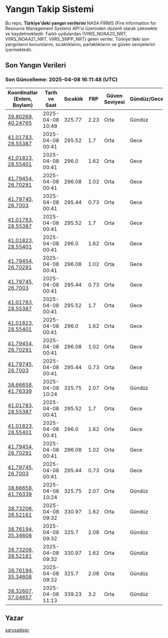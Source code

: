 # Yangın Takip Sistemi

Bu repo, **Türkiye'deki yangın verilerini** NASA FIRMS (Fire Information for Resource Management System) API'si üzerinden düzenli olarak çekmekte ve kaydetmektedir. Farklı uydulardan (VIIRS_NOAA20_NRT, VIIRS_NOAA21_NRT, VIIRS_SNPP_NRT) gelen veriler, Türkiye'deki son yangınların konumlarını, sıcaklıklarını, parlaklıklarını ve güven seviyelerini içermektedir.

## Son Yangın Verileri
### Son Güncelleme: 2025-04-08 16:11:48 (UTC)

| Koordinatlar (Enlem, Boylam) | Tarih ve Saat | Sıcaklık | FRP | Güven Seviyesi | Gündüz/Gece |
|-----------------------------|----------------|----------|-----|----------------|-------------|
| [39.80269, 40.24765](https://www.google.com/maps?q=39.80269,40.24765) | 2025-04-08 10:49 | 325.77 | 2.23 | Orta | Gündüz |
| [41.01783, 28.55387](https://www.google.com/maps?q=41.01783,28.55387) | 2025-04-08 00:41 | 295.52 | 1.7 | Orta | Gece |
| [41.01823, 28.55401](https://www.google.com/maps?q=41.01823,28.55401) | 2025-04-08 00:41 | 296.0 | 1.62 | Orta | Gece |
| [41.79454, 26.70291](https://www.google.com/maps?q=41.79454,26.70291) | 2025-04-08 00:41 | 296.08 | 1.02 | Orta | Gece |
| [41.79745, 26.7003](https://www.google.com/maps?q=41.79745,26.7003) | 2025-04-08 00:41 | 295.44 | 0.73 | Orta | Gece |
| [41.01783, 28.55387](https://www.google.com/maps?q=41.01783,28.55387) | 2025-04-08 00:41 | 295.52 | 1.7 | Orta | Gece |
| [41.01823, 28.55401](https://www.google.com/maps?q=41.01823,28.55401) | 2025-04-08 00:41 | 296.0 | 1.62 | Orta | Gece |
| [41.79454, 26.70291](https://www.google.com/maps?q=41.79454,26.70291) | 2025-04-08 00:41 | 296.08 | 1.02 | Orta | Gece |
| [41.79745, 26.7003](https://www.google.com/maps?q=41.79745,26.7003) | 2025-04-08 00:41 | 295.44 | 0.73 | Orta | Gece |
| [41.01783, 28.55387](https://www.google.com/maps?q=41.01783,28.55387) | 2025-04-08 00:41 | 295.52 | 1.7 | Orta | Gece |
| [41.01823, 28.55401](https://www.google.com/maps?q=41.01823,28.55401) | 2025-04-08 00:41 | 296.0 | 1.62 | Orta | Gece |
| [41.79454, 26.70291](https://www.google.com/maps?q=41.79454,26.70291) | 2025-04-08 00:41 | 296.08 | 1.02 | Orta | Gece |
| [41.79745, 26.7003](https://www.google.com/maps?q=41.79745,26.7003) | 2025-04-08 00:41 | 295.44 | 0.73 | Orta | Gece |
| [38.66658, 41.76339](https://www.google.com/maps?q=38.66658,41.76339) | 2025-04-08 10:24 | 325.75 | 2.07 | Orta | Gündüz |
| [41.01783, 28.55387](https://www.google.com/maps?q=41.01783,28.55387) | 2025-04-08 00:41 | 295.52 | 1.7 | Orta | Gece |
| [41.01823, 28.55401](https://www.google.com/maps?q=41.01823,28.55401) | 2025-04-08 00:41 | 296.0 | 1.62 | Orta | Gece |
| [41.79454, 26.70291](https://www.google.com/maps?q=41.79454,26.70291) | 2025-04-08 00:41 | 296.08 | 1.02 | Orta | Gece |
| [41.79745, 26.7003](https://www.google.com/maps?q=41.79745,26.7003) | 2025-04-08 00:41 | 295.44 | 0.73 | Orta | Gece |
| [38.66658, 41.76339](https://www.google.com/maps?q=38.66658,41.76339) | 2025-04-08 10:24 | 325.75 | 2.07 | Orta | Gündüz |
| [38.73206, 38.52161](https://www.google.com/maps?q=38.73206,38.52161) | 2025-04-08 09:32 | 330.97 | 1.62 | Orta | Gündüz |
| [38.76194, 35.34608](https://www.google.com/maps?q=38.76194,35.34608) | 2025-04-08 09:32 | 325.7 | 2.08 | Orta | Gündüz |
| [38.73206, 38.52161](https://www.google.com/maps?q=38.73206,38.52161) | 2025-04-08 09:32 | 330.97 | 1.62 | Orta | Gündüz |
| [38.76194, 35.34608](https://www.google.com/maps?q=38.76194,35.34608) | 2025-04-08 09:32 | 325.7 | 2.08 | Orta | Gündüz |
| [38.32607, 37.04657](https://www.google.com/maps?q=38.32607,37.04657) | 2025-04-08 11:13 | 339.23 | 3.2 | Orta | Gündüz |

## Yazar

[sarusadgac](https://x.com/sarusadgac)
